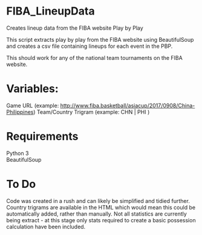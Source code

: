 # FIBA_LineupData

Creates lineup data from the FIBA website Play by Play

This script extracts play by play from the FIBA website using BeautifulSoup and creates a csv file containing lineups for each event in the PBP.

This should work for any of the national team tournaments on the FIBA website.

# Variables:

Game URL
(example: http://www.fiba.basketball/asiacup/2017/0908/China-Philippines)
Team/Country Trigram
(example: CHN | PHI )

# Requirements

Python 3<br>
BeautifulSoup

# To Do

Code was created in a rush and can likely be simplified and tidied further.
Country trigrams are available in the HTML which would mean this could be automatically added, rather than manually.
Not all statistics are currently being extract - at this stage only stats required to create a basic possession calculation have been included.
